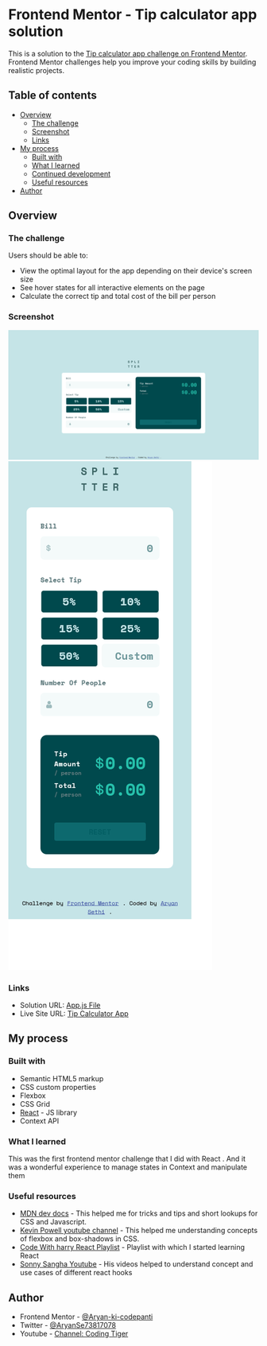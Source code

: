 # Frontend Mentor - Tip calculator app solution

This is a solution to the [Tip calculator app challenge on Frontend Mentor](https://www.frontendmentor.io/challenges/tip-calculator-app-ugJNGbJUX). Frontend Mentor challenges help you improve your coding skills by building realistic projects.

## Table of contents

- [Overview](#overview)
  - [The challenge](#the-challenge)
  - [Screenshot](#screenshot)
  - [Links](#links)
- [My process](#my-process)
  - [Built with](#built-with)
  - [What I learned](#what-i-learned)
  - [Continued development](#continued-development)
  - [Useful resources](#useful-resources)
- [Author](#author)


## Overview

### The challenge

Users should be able to:

- View the optimal layout for the app depending on their device's screen size
- See hover states for all interactive elements on the page
- Calculate the correct tip and total cost of the bill per person

### Screenshot

![](./readme-assets/screenshot.png)
![](./readme-assets/mobile.png)

### Links

- Solution URL: [App.js File](./src/App.js)
- Live Site URL: [Tip Calculator App](https://tip-calculator-70d66.web.app/)

## My process

### Built with

- Semantic HTML5 markup
- CSS custom properties
- Flexbox
- CSS Grid
- [React](https://reactjs.org/) - JS library
- Context API

### What I learned
This was the first frontend mentor challenge that I did with React . And it was a wonderful experience to manage states in Context and manipulate them

### Useful resources

- [MDN dev docs](https://developer.mozilla.org/) - This helped me for tricks and tips and short lookups for CSS and Javascript.
- [Kevin Powell youtube channel](https://www.youtube.com/kepowob) - This helped me  understanding concepts of flexbox and box-shadows in CSS.
- [Code With harry React Playlist](https://www.youtube.com/playlist?list=PLu0W_9lII9agx66oZnT6IyhcMIbUMNMdt) - Playlist with which I started learning React
- [Sonny Sangha Youtube](https://www.youtube.com/c/SonnySangha) - His videos helped to understand concept and use cases of different react hooks

## Author

- Frontend Mentor - [@Aryan-ki-codepanti](https://www.frontendmentor.io/profile/Aryan-ki-codepanti)
- Twitter - [@AryanSe73817078](https://www.twitter.com/AryanSe73817078)
- Youtube - [Channel: Coding Tiger](https://www.youtube.com/channel/UCkz7TnVuNBGEQOTa77lmZfA)